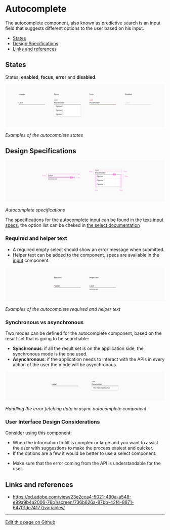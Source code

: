 # Autocomplete

The autocomplete component, also known as predictive search is an input field that suggests different options to the user based on his input. 

* [States](#states)
* [Design Specifications](#design-specifications)
* [Links and references](#links-and-references)

## States

States: **enabled**, **focus**, **error** and **disabled**.

![Examples of the autocomplete states](images/autocomplete_states.png)

_Examples of the autocomplete states_


## Design Specifications

![Autocomplete specifications](images/autocomplete_specs.png)

_Autocomplete specifications_

The specifications for the autocomplete input can be found in the [text-input specs](https://developer.dxc.com/design/guidelines/components/text-input), the option list can be cheked in [the select documentation](https://developer.dxc.com/design/guidelines/components/select)


### Required and helper text

* A required empty select should show an error message when submitted.
* Helper text can be added to the component, specs are available in the [input](https://developer.dxc.com/design/guidelines/components/text-input) component.

![Examples of the autocomplete required and helper text](images/autocomplete_required_helper.png)

_Examples of the autocomplete required and helper text_

### Synchronous vs asynchronous

Two modes can be defined for the autocomplete component, based on the result set that is going to be searchable:

* **Synchronous**: if all the result set is on the application side, the synchronous mode is the one used.
* **Asynchronous**: if the application needs to interact with the APIs in every action of the user the mode will be asynchronous.


![Handling the error fetching data in async autocomplete component](images/autocomplete_async.png)

_Handling the error fetching data in async autocomplete component_


### User Interface Design Considerations

Consider using this component:

* When the information to fill is complex or large and you want to assist the user with suggestions to make the process easiest and quicker.
* If the options are a few it would be better to use a select component.
+ Make sure that the error coming from the API is understandable for the user.

## Links and references

- https://xd.adobe.com/view/23e2cca4-5021-490a-a548-e99a9b4a2006-76b1/screen/736b626a-87bb-42f4-8871-64701de74177/variables/

____________________________________________________________

[Edit this page on Github](https://github.com/dxc-technology/halstack-style-guide/blob/master/guidelines/components/autocomplete/README.md)
